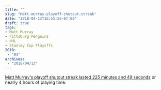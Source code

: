 ```yaml
---
title: ""
slug: "Matt-murray-playoff-shutout-streak"
date: "2018-04-13T16:55:56-07:00"
draft: true
tags:
- Matt Murray
- Pittsburg Penguins
- NHL
- Stanley Cup Playoffs
2018:
 - "04"
archives:
 - "2018/04/13"
---
```


[Matt Murray's playoff shutout streak lasted 225 minutes and 49 seconds][url-ref] or nearly 4 hours of playing time.

[url-ref]: https://mobile.twitter.com/JSportsnet/status/984941846286630917
